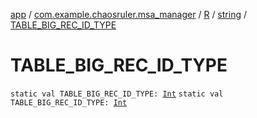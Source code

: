 [app](../../../index.md) / [com.example.chaosruler.msa_manager](../../index.md) / [R](../index.md) / [string](index.md) / [TABLE_BIG_REC_ID_TYPE](.)

# TABLE_BIG_REC_ID_TYPE

`static val TABLE_BIG_REC_ID_TYPE: `[`Int`](https://kotlinlang.org/api/latest/jvm/stdlib/kotlin/-int/index.html)
`static val TABLE_BIG_REC_ID_TYPE: `[`Int`](https://kotlinlang.org/api/latest/jvm/stdlib/kotlin/-int/index.html)